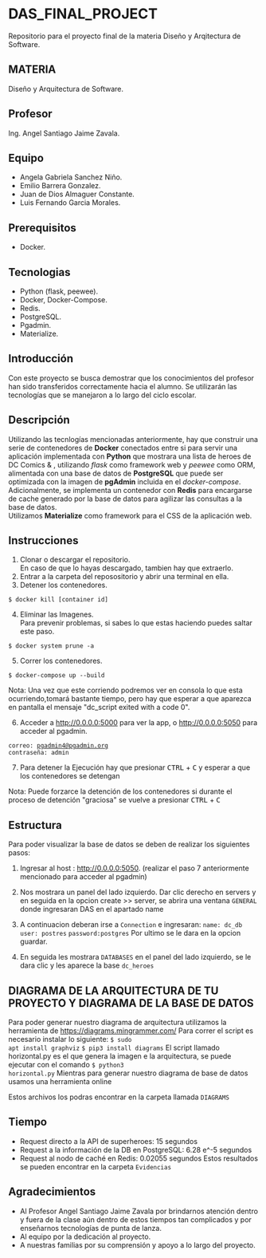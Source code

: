 # DAS_FINAL_PROJECT
Repositorio para el proyecto final de la materia Diseño y Arqitectura de Software.

## MATERIA
Diseño y Arquitectura de Software.

## Profesor
Ing. Angel Santiago Jaime Zavala.

## Equipo
- Angela Gabriela Sanchez Niño.
- Emilio Barrera Gonzalez.
- Juan de Dios Almaguer Constante.
- Luis Fernando Garcia Morales.

## Prerequisitos
- Docker.

## Tecnologias
- Python (flask, peewee).
- Docker, Docker-Compose.
- Redis.
- PostgreSQL.
- Pgadmin.
- Materialize.

## Introducción
Con este proyecto se busca demostrar que los conocimientos del profesor han sido transferidos correctamente hacia el alumno.
Se utilizarán las tecnologías que se manejaron a lo largo del ciclo escolar.

## Descripción
Utilizando las tecnlogías mencionadas anteriormente, hay que construir una serie de contenedores de **Docker** conectados entre si para servir una aplicación implementada con **Python** que mostrara una lista de heroes de DC Comics & , utilizando *flask* como framework web y *peewee* como ORM, alimentada con una base de datos de **PostgreSQL** que puede ser optimizada con la imagen de **pgAdmin** incluida en el *docker-compose*. Adicionalmente, se implementa un contenedor con **Redis** para encargarse de cache generado por la base de datos para agilizar las consultas a la base de datos.  
Utilizamos **Materialize** como framework para el CSS de la aplicación web. 

## Instrucciones
1. Clonar o descargar el repositorio.<br>
En caso de que lo hayas descargado, tambien hay que extraerlo.
2. Entrar a la carpeta del reposositorio y abrir una terminal en ella.
3. Detener los contenedores.  

<code>$ docker kill [container id]</code>

4. Eliminar las Imagenes.<br>
Para prevenir problemas, si sabes lo que estas haciendo puedes saltar este paso.

<code>$ docker system prune -a</code>

5. Correr los contenedores.

<code>$ docker-compose up --build</code>

Nota: Una vez que este corriendo podremos ver en consola lo que esta ocurriendo,tomará bastante tiempo, pero hay que esperar a que aparezca en pantalla el mensaje "dc_script exited with a code 0".

6. Acceder a http://0.0.0.0:5000 para ver la app, o http://0.0.0.0:5050 para acceder al pgadmin.

<code>correo: pgadmin4@pgadmin.org</code>  
<code>contraseña: admin</code>

7. Para detener la Ejecución hay que presionar <kbd>CTRL</kbd> + <kbd>C</kbd> y esperar a que los contenedores se detengan

Nota: Puede forzarce la detención de los contenedores si durante el proceso de detención "graciosa" se vuelve a presionar <kbd>CTRL</kbd> + <kbd>C</kbd>

## Estructura
Para poder visualizar la base de datos se deben de realizar los siguientes pasos:
1. Ingresar al host :  http://0.0.0.0:5050. (realizar el paso 7 anteriormente mencionado para acceder al pgadmin)<br>
2. Nos mostrara un panel del lado izquierdo. Dar clic derecho en servers y en seguida en la opcion create >> server, se abrira una ventana <code>GENERAL</code> donde ingresaran DAS en el apartado name
3. A continuacion deberan irse a <code>Connection</code> e ingresaran:
<code>name: dc_db</code>
<code>user: postres</code>
<code>password:postgres</code>
Por ultimo se le dara en la opcion guardar.

4. En seguida les mostrara <code>DATABASES</code> en el panel del lado izquierdo, se le dara clic y les aparece la base <code>dc_heroes</code>

## DIAGRAMA DE LA ARQUITECTURA DE TU PROYECTO Y DIAGRAMA DE LA BASE DE DATOS
Para poder generar nuestro diagrama de arquitectura utilizamos la herramienta de https://diagrams.mingrammer.com/
Para correr el script es necesario instalar lo siguiente:
<code>$ sudo apt install graphviz</code>
<code>$ pip3 install diagrams</code>
El script llamado horizontal.py es el que genera la imagen e la arquitectura, se puede ejecutar con el comando 
<code>$ python3  horizontal.py</code>
Mientras para generar nuestro diagrama de base de datos usamos una herramienta online

Estos archivos los podras encontrar en la carpeta llamada <code>DIAGRAMS</code>

## Tiempo
- Request directo a la API de superheroes: 15 segundos
- Request a la información de la DB en PostgreSQL: 6.28 e^-5 segundos
- Request al nodo de caché en Redis: 0.02055 segundos
Estos resultados se pueden encontrar en la carpeta <code>Evidencias</code>

## Agradecimientos
- Al Profesor Angel Santiago Jaime Zavala por brindarnos atención dentro y fuera de la clase aún dentro de estos tiempos tan complicados y por enseñarnos tecnologías de punta de lanza.
- Al equipo por la dedicación al proyecto.
- A nuestras familias por su comprensión y apoyo a lo largo del proyecto.
